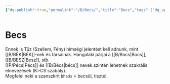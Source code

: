 ```yaml
---
{"dg-publish":true,"permalink":"/B/Becs/","title":"Becs","tags":["dg_uploaded"],"created":"2023-11-09T02:00","updated":"2023-11-09T02:00"}
---
```



# Becs

Ennek is Tűz (Szellem, Fény) hímségi jelentést kell adnunk, mint [[B/BÉK\|BÉK]]-nek és társainak. Hangalaki párjai a [[B/Bocs\|Bocs]], [[B/BESZ\|Besz]], stb.  
[[P/Pécs\|Pécs]] és [[B/Bécs\|bécs]] nevek szintén lehetnek szakrális elnevezések (K>CS szabály).  
Megfelel neki a szanszkrit `bhads` = becsül, tisztel.  